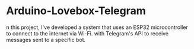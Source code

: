 # Arduino-Lovebox-Telegram
n this project, I've developed a system that uses an ESP32 microcontroller to connect to the internet via Wi-Fi. with Telegram's API to receive messages sent to a specific bot. 
